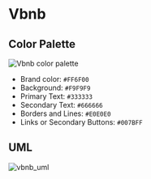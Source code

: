 # Vbnb

## Color Palette

![Vbnb color palette](https://github.com/manumafe98/Vbnb/assets/95315128/44158804-9b87-4c4c-b471-998c4f166d5c)

- Brand color: ``#FF6F00``
- Background: ``#F9F9F9``
- Primary Text: ``#333333``
- Secondary Text: ``#666666``
- Borders and Lines: ``#E0E0E0``
- Links or Secondary Buttons: ``#007BFF``

## UML

![vbnb_uml](https://github.com/manumafe98/Vbnb/assets/95315128/52596f48-87d4-43db-9eb1-4dc9634eb61c)
